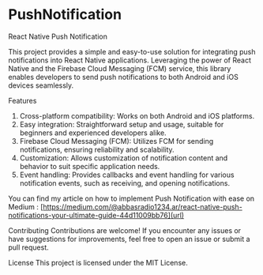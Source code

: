 # PushNotification
React Native Push Notification

This project provides a simple and easy-to-use solution for integrating push notifications into React Native applications. Leveraging the power of React Native and the Firebase Cloud Messaging (FCM) service, this library enables developers to send push notifications to both Android and iOS devices seamlessly.

Features
1. Cross-platform compatibility: Works on both Android and iOS platforms.
2. Easy integration: Straightforward setup and usage, suitable for beginners and experienced developers alike.
3. Firebase Cloud Messaging (FCM): Utilizes FCM for sending notifications, ensuring reliability and scalability.
4. Customization: Allows customization of notification content and behavior to suit specific application needs.
5. Event handling: Provides callbacks and event handling for various notification events, such as receiving, and opening notifications.

You can find my article on how to implement Push Notification with ease on Medium : [https://medium.com/@abbasradio1234.ar/react-native-push-notifications-your-ultimate-guide-44d11009bb76](url)

Contributing
Contributions are welcome! If you encounter any issues or have suggestions for improvements, feel free to open an issue or submit a pull request.

License
This project is licensed under the MIT License.

